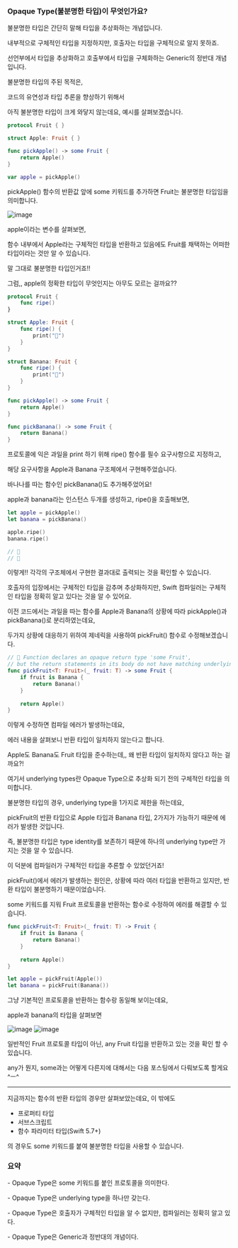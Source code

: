 ### **Opaque Type(불분명한 타입)이 무엇인가요?**

불분명한 타입은 간단히 말해 타입을 추상화하는 개념입니다.

내부적으로 구체적인 타입을 지정하지만, 호출자는 타입을 구체적으로 알지 못하죠.

선언부에서 타입을 추상화하고 호출부에서 타입을 구체화하는 Generic의 정반대 개념입니다.

불분명한 타입의 주된 목적은,

코드의 유연성과 타입 추론을 향상하기 위해서 

아직 불분명한 타입이 크게 와닿지 않는데요, 예시를 살펴보겠습니다.

``` swift
protocol Fruit { }

struct Apple: Fruit { }

func pickApple() -> some Fruit {
    return Apple()
}

var apple = pickApple()
```

pickApple() 함수의 반환값 앞에 some 키워드를 추가하면 Fruit는 불분명한 타입임을 의미합니다.

![image](https://github.com/All-About-iOS/Weekly-I-Learned/assets/52594310/ba131b02-db00-402a-bfb9-fcf0adae4fdc)


apple이라는 변수를 살펴보면,

함수 내부에서 Apple라는 구체적인 타입을 반환하고 있음에도 Fruit를 채택하는 어떠한 타입이라는 것만 알 수 있습니다.

말 그대로 불분명한 타입인거죠!!

그럼,, apple의 정확한 타입이 무엇인지는 아무도 모르는 걸까요??

``` swift
protocol Fruit {
    func ripe()
}

struct Apple: Fruit { 
    func ripe() {
        print("🍎")
    }
}

struct Banana: Fruit { 
    func ripe() {
        print("🍌")
    }
}

func pickApple() -> some Fruit {
    return Apple()
}

func pickBanana() -> some Fruit {
    return Banana()
}
```

프로토콜에 익은 과일을 print 하기 위해 ripe() 함수를 필수 요구사항으로 지정하고,

해당 요구사항을 Apple과 Banana 구조체에서 구현해주었습니다.

바나나를 따는 함수인 pickBanana()도 추가해주었어요!

apple과 banana라는 인스턴스 두개를 생성하고, ripe()을 호출해보면,

``` swift
let apple = pickApple()
let banana = pickBanana()

apple.ripe()
banana.ripe()

// 🍎
// 🍌
```

이렇게!! 각각의 구조체에서 구현한 결과대로 출력되는 것을 확인할 수 있습니다. 

호출자의 입장에서는 구체적인 타입을 감추며 추상화하지만, Swift 컴파일러는 구체적인 타입을 정확히 알고 있다는 것을 알 수 있어요.

이전 코드에서는 과일을 따는 함수를 Apple과 Banana의 상황에 따라 pickApple()과 pickBanana()로 분리하였는데요,

두가지 상황에 대응하기 위하여 제네릭을 사용하여 pickFruit() 함수로 수정해보겠습니다.

``` swift
// 🚨 Function declares an opaque return type 'some Fruit', 
// but the return statements in its body do not have matching underlying types
func pickFruit<T: Fruit>(_ fruit: T) -> some Fruit {
    if fruit is Banana {
        return Banana()
    }
    
    return Apple()
}
```

이렇게 수정하면 컴파일 에러가 발생하는데요,

에러 내용을 살펴보니 반환 타입이 일치하지 않는다고 합니다.

Apple도 Banana도 Fruit 타입을 준수하는데,, 왜 반환 타입이 일치하지 않다고 하는 걸까요?!

여기서 underlying types란 Opaque Type으로 추상화 되기 전의 구체적인 타입을 의미합니다.

불분명한 타입의 경우, underlying type을 1가지로 제한을 하는데요,

pickFruit의 반환 타입으로 Apple 타입과 Banana 타입, 2가지가 가능하기 때문에 에러가 발생한 것입니다.

즉, 불분명한 타입은 type identity를 보존하기 때문에 하나의 underlying type만 가지는 것을 알 수 있습니다.

이 덕분에 컴파일러가 구체적인 타입을 추론할 수 있었던거죠!

pickFruit()에서 에러가 발생하는 원인은, 상황에 따라 여러 타입을 반환하고 있지만, 반환 타입이 불분명하기 때문이었습니다.

some 키워드를 지워 Fruit 프로토콜을 반환하는 함수로 수정하여 에러를 해결할 수 있습니다.

``` swift
func pickFruit<T: Fruit>(_ fruit: T) -> Fruit {
    if fruit is Banana {
        return Banana()
    }
    
    return Apple()
}

let apple = pickFruit(Apple())
let banana = pickFruit(Banana())
```

그냥 기본적인 프로토콜을 반환하는 함수랑 동일해 보이는데요,

apple과 banana의 타입을 살펴보면

![image](https://github.com/All-About-iOS/Weekly-I-Learned/assets/52594310/2eb2e9e8-b19b-410b-96de-215097e029ad)
![image](https://github.com/All-About-iOS/Weekly-I-Learned/assets/52594310/97697d01-9939-44da-a9a4-c89dcd1ad192)


일반적인 Fruit 프로토콜 타입이 아닌, any Fruit 타입을 반환하고 있는 것을 확인 할 수 있습니다.

any가 뭔지, some과는 어떻게 다른지에 대해서는 다음 포스팅에서 다뤄보도록 할게요^ㅡ^

---

지금까지는 함수의 반환 타입의 경우만 살펴보았는데요, 이 밖에도

-   프로퍼티 타입
-   서브스크립트
-   함수 파라미터 타입(Swift 5.7+)

의 경우도 some 키워드를 붙여 불분명한 타입을 사용할 수 있습니다.

### **요약**

\- Opaque Type은 some 키워드를 붙인 프로토콜을 의미한다.

\- Opaque Type은 underlying type을 하나만 갖는다.

\- Opaque Type은 호출자가 구체적인 타입을 알 수 없지만, 컴파일러는 정확히 알고 있다.

\- Opaque Type은 Generic과 정반대의 개념이다.
